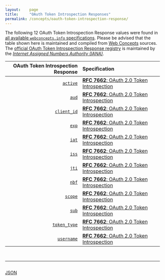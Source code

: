 ```yaml
---
layout:    page
title:     "OAuth Token Introspection Responses"
permalink: /concepts/oauth-token-introspection-response/
---
```




The following 12 OAuth Token Introspection Response values were found in [all available `webconcepts.info` specifications](/specs). Please be advised that the table shown here is maintained and compiled from [Web Concepts](/) sources. The [official OAuth Token Introspection Response registry](http://www.iana.org/assignments/oauth-parameters/oauth-parameters.xhtml#token-introspection-response) is maintained by the [*Internet Assigned Numbers Authority (IANA)*](http://www.iana.org/).

OAuth Token Introspection Response | Specification
-------: | :-------
[`active`](/concepts/oauth-token-introspection-response/active "Boolean indicator of whether or not the presented token is currently active.") | [**RFC 7662**: OAuth 2.0 Token Introspection](/specs/IETF/RFC/7662 "This specification defines a method for a protected resource to query an OAuth 2.0 authorization server to determine the active state of an OAuth 2.0 token and to determine meta-information about this token. OAuth 2.0 deployments can use this method to convey information about the authorization context of the token from the authorization server to the protected resource.")
[`aud`](/concepts/oauth-token-introspection-response/aud "Service-specific string identifier or list of string identifiers representing the intended audience for this token, as defined in JWT.") | [**RFC 7662**: OAuth 2.0 Token Introspection](/specs/IETF/RFC/7662 "This specification defines a method for a protected resource to query an OAuth 2.0 authorization server to determine the active state of an OAuth 2.0 token and to determine meta-information about this token. OAuth 2.0 deployments can use this method to convey information about the authorization context of the token from the authorization server to the protected resource.")
[`client_id`](/concepts/oauth-token-introspection-response/client_id "Client identifier for the OAuth 2.0 client that requested this token.") | [**RFC 7662**: OAuth 2.0 Token Introspection](/specs/IETF/RFC/7662 "This specification defines a method for a protected resource to query an OAuth 2.0 authorization server to determine the active state of an OAuth 2.0 token and to determine meta-information about this token. OAuth 2.0 deployments can use this method to convey information about the authorization context of the token from the authorization server to the protected resource.")
[`exp`](/concepts/oauth-token-introspection-response/exp "Integer timestamp, measured in the number of seconds since January 1 1970 UTC, indicating when this token will expire, as defined in JWT") | [**RFC 7662**: OAuth 2.0 Token Introspection](/specs/IETF/RFC/7662 "This specification defines a method for a protected resource to query an OAuth 2.0 authorization server to determine the active state of an OAuth 2.0 token and to determine meta-information about this token. OAuth 2.0 deployments can use this method to convey information about the authorization context of the token from the authorization server to the protected resource.")
[`iat`](/concepts/oauth-token-introspection-response/iat "Integer timestamp, measured in the number of seconds since January 1 1970 UTC, indicating when this token was originally issued, as defined in JWT.") | [**RFC 7662**: OAuth 2.0 Token Introspection](/specs/IETF/RFC/7662 "This specification defines a method for a protected resource to query an OAuth 2.0 authorization server to determine the active state of an OAuth 2.0 token and to determine meta-information about this token. OAuth 2.0 deployments can use this method to convey information about the authorization context of the token from the authorization server to the protected resource.")
[`iss`](/concepts/oauth-token-introspection-response/iss "String representing the issuer of this token, as defined in JWT.") | [**RFC 7662**: OAuth 2.0 Token Introspection](/specs/IETF/RFC/7662 "This specification defines a method for a protected resource to query an OAuth 2.0 authorization server to determine the active state of an OAuth 2.0 token and to determine meta-information about this token. OAuth 2.0 deployments can use this method to convey information about the authorization context of the token from the authorization server to the protected resource.")
[`jti`](/concepts/oauth-token-introspection-response/jti "String identifier for the token, as defined in JWT.") | [**RFC 7662**: OAuth 2.0 Token Introspection](/specs/IETF/RFC/7662 "This specification defines a method for a protected resource to query an OAuth 2.0 authorization server to determine the active state of an OAuth 2.0 token and to determine meta-information about this token. OAuth 2.0 deployments can use this method to convey information about the authorization context of the token from the authorization server to the protected resource.")
[`nbf`](/concepts/oauth-token-introspection-response/nbf "Integer timestamp, measured in the number of seconds since January 1 1970 UTC, indicating when this token is not to be used before, as defined in JWT.") | [**RFC 7662**: OAuth 2.0 Token Introspection](/specs/IETF/RFC/7662 "This specification defines a method for a protected resource to query an OAuth 2.0 authorization server to determine the active state of an OAuth 2.0 token and to determine meta-information about this token. OAuth 2.0 deployments can use this method to convey information about the authorization context of the token from the authorization server to the protected resource.")
[`scope`](/concepts/oauth-token-introspection-response/scope "A JSON string containing a space-separated list of scopes associated with this token, in the format described in OAuth 2.0.") | [**RFC 7662**: OAuth 2.0 Token Introspection](/specs/IETF/RFC/7662 "This specification defines a method for a protected resource to query an OAuth 2.0 authorization server to determine the active state of an OAuth 2.0 token and to determine meta-information about this token. OAuth 2.0 deployments can use this method to convey information about the authorization context of the token from the authorization server to the protected resource.")
[`sub`](/concepts/oauth-token-introspection-response/sub "Subject of the token, as defined in JWT. Usually a machine-readable identifier of the resource owner who authorized this token.") | [**RFC 7662**: OAuth 2.0 Token Introspection](/specs/IETF/RFC/7662 "This specification defines a method for a protected resource to query an OAuth 2.0 authorization server to determine the active state of an OAuth 2.0 token and to determine meta-information about this token. OAuth 2.0 deployments can use this method to convey information about the authorization context of the token from the authorization server to the protected resource.")
[`token_type`](/concepts/oauth-token-introspection-response/token_type "Type of the token as defined in OAuth 2.0.") | [**RFC 7662**: OAuth 2.0 Token Introspection](/specs/IETF/RFC/7662 "This specification defines a method for a protected resource to query an OAuth 2.0 authorization server to determine the active state of an OAuth 2.0 token and to determine meta-information about this token. OAuth 2.0 deployments can use this method to convey information about the authorization context of the token from the authorization server to the protected resource.")
[`username`](/concepts/oauth-token-introspection-response/username "Human-readable identifier for the resource owner who authorized this token.") | [**RFC 7662**: OAuth 2.0 Token Introspection](/specs/IETF/RFC/7662 "This specification defines a method for a protected resource to query an OAuth 2.0 authorization server to determine the active state of an OAuth 2.0 token and to determine meta-information about this token. OAuth 2.0 deployments can use this method to convey information about the authorization context of the token from the authorization server to the protected resource.")

<br/>
<hr/>

<p style="float : left"><a href="../oauth-token-introspection-response.json" title="JSON representing all values for this Web Concept">JSON</a></p>

